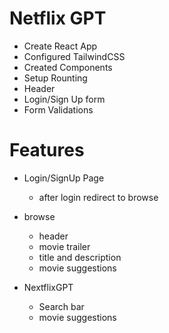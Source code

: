 # Netflix GPT

- Create React App
- Configured TailwindCSS
- Created Components 
- Setup Rounting
- Header
- Login/Sign Up form
- Form Validations


# Features
- Login/SignUp Page
    - after login redirect to browse
- browse
    - header
    - movie trailer
    - title and description
    - movie suggestions

- NextflixGPT
    - Search bar
    - movie suggestions 
  